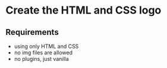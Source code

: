 # Create the HTML and CSS logo

## Requirements
- using only HTML and CSS
- no img files are allowed
- no plugins, just vanilla
